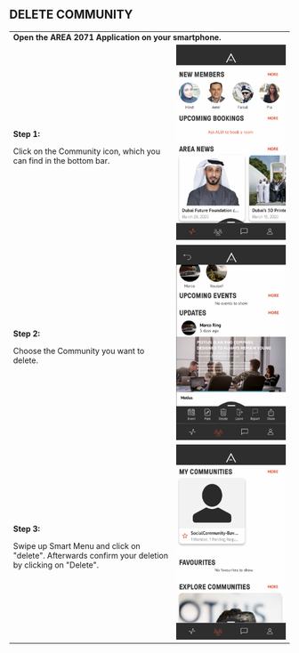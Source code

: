 ## DELETE COMMUNITY <br>

<table>
  <thead>
  </thead>
  <tbody>
    <tr>
      <tr><td colspan="3"><b>Open the AREA 2071 Application on your smartphone.</b></td>
    </tr>
    <tr>
    <td style="text-align: left"><p><b>Step 1:</b></p>Click on the Community icon, which you can find in the bottom bar.</td>
    <td style="text-align: center"><img src="deletecommunity01.PNG" alt="Delete Community Step 1"><!-- .element height="50%" width="50%" --></td>
    </tr>
    <tr>
    <td style="text-align: left"><p><b>Step 2:</b></p>Choose the Community you want to delete.</td>
    <td style="text-align: center"><img src="deletecommunity02.PNG" alt="Delete Community Step 2"><!-- .element height="50%" width="50%" --></td>
    </tr>
    <tr>
    <td style="text-align: left"><p><b>Step 3:</b></p>Swipe up Smart Menu and click on "delete". Afterwards confirm your deletion by clicking on "Delete".</td>
    <td style="text-align: center"><img src="deletecommunity04.PNG" alt="Delete Community Step 3"><!-- .element height="50%" width="50%" --></td>
    </tr>
    </tbody>
</table>
